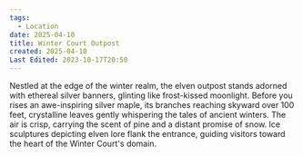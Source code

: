 ```yaml
---
tags:
  - Location
date: 2025-04-10
title: Winter Court Outpost
created: 2025-04-10
Last Edited: 2023-10-17T20:50
---
```








Nestled at the edge of the winter realm, the elven outpost stands adorned with ethereal silver banners, glinting like frost-kissed moonlight. Before you rises an awe-inspiring silver maple, its branches reaching skyward over 100 feet, crystalline leaves gently whispering the tales of ancient winters. The air is crisp, carrying the scent of pine and a distant promise of snow. Ice sculptures depicting elven lore flank the entrance, guiding visitors toward the heart of the Winter Court's domain.